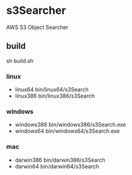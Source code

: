 # s3Searcher
AWS S3 Object Searcher

## build

sh build.sh

### linux

- linux64  bin/linux64/s3Search
- linux386 bin/linux386/s3Search

### windows

- windows386 bin/windows386/s3Search.exe
- windows64  bin/windows64/s3Search.exe

### mac

- darwin386 bin/darwin386/s3Search
- darwin64  bin/darwin64/s3Search
